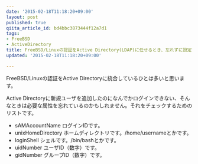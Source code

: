 ```yaml
---
date: '2015-02-18T11:18:20+09:00'
layout: post
published: true
qiita_article_id: bd4bbc3873444f12a7d1
tags:
- FreeBSD
- ActiveDirectory
title: FreeBSD/Linuxの認証をActive Directory(LDAP)に任せるとき、忘れずに設定したい属性リスト
updated: '2015-02-18T11:18:20+09:00'

---
```

FreeBSD/Linuxの認証をActive Directoryに統合しているひとは多いと思います。  
  
Active Directoryに新規ユーザを追加したのになんでかログインできない、そんなときは必要な属性を忘れているのかもしれません。それをチェックするためのリストです。  
  
 * sAMAccountName ログインIDです。  
 * unixHomeDirectory ホームディレクトリです。/home/usernameとかです。  
 * loginShell シェルです。/bin/bashとかです。  
 * uidNumber ユーザID（数字）です。  
 * gidNumber グループID（数字）です。  
